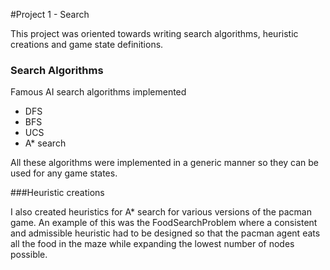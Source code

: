 #Project 1 - Search

This project was oriented towards writing search algorithms, heuristic creations and game state definitions.

### Search Algorithms
Famous AI search algorithms implemented
- DFS
- BFS
- UCS
- A* search

All these algorithms were implemented in a generic manner so they can be used
for any game states.

###Heuristic creations

I also created heuristics for A* search for various versions of the pacman game. An
example of this was the FoodSearchProblem where a consistent and admissible heuristic
had to be designed so that the pacman agent eats all the food in the maze
while expanding the lowest number of nodes possible.

